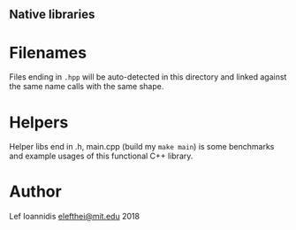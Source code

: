 Native libraries
------------------

# Filenames
Files ending in `.hpp` will be auto-detected in this directory and linked against the same name calls with the same shape.

# Helpers
Helper libs end in .h, main.cpp (build my `make main`) is some benchmarks and example usages of this functional C++ library.

# Author
Lef Ioannidis <elefthei@mit.edu> 2018
